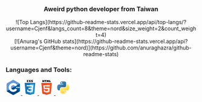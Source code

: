 <h3 align="center">Aweird python developer from Taiwan</h3>

<p align="center"> 
  ![Top Langs](https://github-readme-stats.vercel.app/api/top-langs/?username=Cjenf&langs_count=8&theme=nord&size_weight=2&count_weight=4)<br />
  [![Anurag's GitHub stats](https://github-readme-stats.vercel.app/api?username=Cjenf&theme=nord)](https://github.com/anuraghazra/github-readme-stats)<br />
</p>


<h3 align="left">Languages and Tools:</h3>
<p align="left"> <a href="https://www.w3schools.com/cpp/" target="_blank" rel="noreferrer"> <img src="https://raw.githubusercontent.com/devicons/devicon/master/icons/cplusplus/cplusplus-original.svg" alt="cplusplus" width="40" height="40"/> </a> <a href="https://www.w3schools.com/css/" target="_blank" rel="noreferrer"> <img src="https://raw.githubusercontent.com/devicons/devicon/master/icons/css3/css3-original-wordmark.svg" alt="css3" width="40" height="40"/> </a> <a href="https://www.w3.org/html/" target="_blank" rel="noreferrer"> <img src="https://raw.githubusercontent.com/devicons/devicon/master/icons/html5/html5-original-wordmark.svg" alt="html5" width="40" height="40"/> </a> <a href="https://www.python.org" target="_blank" rel="noreferrer"> <img src="https://raw.githubusercontent.com/devicons/devicon/master/icons/python/python-original.svg" alt="python" width="40" height="40"/> </a> </p>
